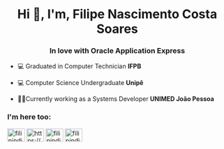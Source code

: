 <h1 align="center">Hi 👋, I'm, Filipe Nascimento Costa Soares</h1>
<h3 align="center">In love with Oracle Application Express</h3>

- 💻 Graduated in Computer Technician **IFPB**

- 💻 Computer Science Undergraduate **Unipê**

- 👨‍💻Currently working as a Systems Developer **UNIMED João Pessoa**

<h3 align="left">I'm here too:</h3>
<p align="left">
<a href="https://twitter.com/filipe_acht" target="blank"><img align="center" src="https://cdn.jsdelivr.net/npm/simple-icons@3.0.1/icons/twitter.svg" alt="filipindie" height="30" width="40" /></a>
<a href="https://linkedin.com/in/https://www.linkedin.com/in/filipe-nascimento-costa-soares-602bb11b4/" target="blank"><img align="center" src="https://cdn.jsdelivr.net/npm/simple-icons@3.0.1/icons/linkedin.svg" alt="https://www.linkedin.com/in/filipe-nascimento-costa-soares-602bb11b4/" height="30" width="40" /></a>
<a href="https://instagram.com/filipe_acht" target="blank"><img align="center" src="https://cdn.jsdelivr.net/npm/simple-icons@3.0.1/icons/instagram.svg" alt="filipindie" height="30" width="40" /></a>
<a href="https://stackexchange.com/users/21429571/filipe-costa" target="blank"><img align="center" src="https://cdn.jsdelivr.net/npm/simple-icons@3.0.1/icons/stackoverflow.svg" alt="filipindie" height="30" width="40" /></a>
</p>

